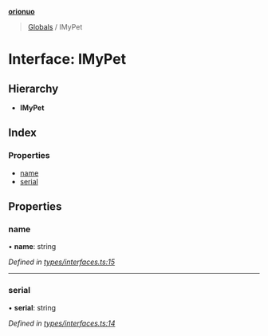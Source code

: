 **[orionuo](../README.md)**

> [Globals](../globals.md) / IMyPet

# Interface: IMyPet

## Hierarchy

* **IMyPet**

## Index

### Properties

* [name](imypet.md#name)
* [serial](imypet.md#serial)

## Properties

### name

•  **name**: string

*Defined in [types/interfaces.ts:15](https://github.com/msviha/orionuo/blob/253f44f/src/types/interfaces.ts#L15)*

___

### serial

•  **serial**: string

*Defined in [types/interfaces.ts:14](https://github.com/msviha/orionuo/blob/253f44f/src/types/interfaces.ts#L14)*
